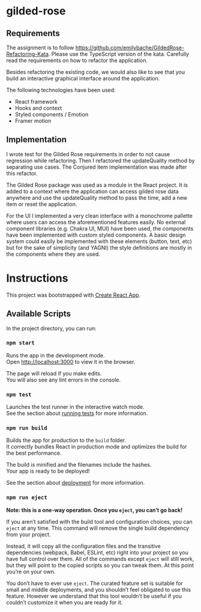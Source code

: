 # gilded-rose

## Requirements

The assignment is to follow https://github.com/emilybache/GildedRose-Refactoring-Kata. Please use the TypeScript version of the kata. Carefully read the requirements on how to refactor the application.

Besides refactoring the existing code, we would also like to see that you build an interactive graphical interface around the application.

The following technologies have been used:

- React framework
- Hooks and context
- Styled components / Emotion
- Framer motion

## Implementation

I wrote test for the Gilded Rose requirements in order to not cause regression while refactoring. Then I refactored the updateQuality method by separating use cases. The Conjured item implementation was made after this refactor.

The Gilded Rose package was used as a module in the React project. It is added to a context where the application can access gilded rose data anywhere and use the updateQuality method to pass the time, add a new item or reset the application.

For the UI I implemented a very clean interface with a monochrome pallette where users can access the aforementioned features easily. No external component libraries (e.g. Chakra UI, MUI) have been used, the components have been implemented with custom styled components. A basic design system could easily be implemented with these elements (button, text, etc) but for the sake of simplicity (and YAGNI) the style definitions are mostly in the components where they are used.

# Instructions

This project was bootstrapped with [Create React App](https://github.com/facebook/create-react-app).

## Available Scripts

In the project directory, you can run:

### `npm start`

Runs the app in the development mode.\
Open [http://localhost:3000](http://localhost:3000) to view it in the browser.

The page will reload if you make edits.\
You will also see any lint errors in the console.

### `npm test`

Launches the test runner in the interactive watch mode.\
See the section about [running tests](https://facebook.github.io/create-react-app/docs/running-tests) for more information.

### `npm run build`

Builds the app for production to the `build` folder.\
It correctly bundles React in production mode and optimizes the build for the best performance.

The build is minified and the filenames include the hashes.\
Your app is ready to be deployed!

See the section about [deployment](https://facebook.github.io/create-react-app/docs/deployment) for more information.

### `npm run eject`

**Note: this is a one-way operation. Once you `eject`, you can’t go back!**

If you aren’t satisfied with the build tool and configuration choices, you can `eject` at any time. This command will remove the single build dependency from your project.

Instead, it will copy all the configuration files and the transitive dependencies (webpack, Babel, ESLint, etc) right into your project so you have full control over them. All of the commands except `eject` will still work, but they will point to the copied scripts so you can tweak them. At this point you’re on your own.

You don’t have to ever use `eject`. The curated feature set is suitable for small and middle deployments, and you shouldn’t feel obligated to use this feature. However we understand that this tool wouldn’t be useful if you couldn’t customize it when you are ready for it.
